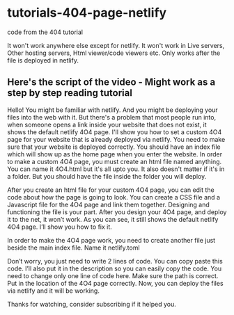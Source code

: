 # tutorials-404-page-netlify
code from the 404 tutorial

It won't work anywhere else except for netlify. It won't work in Live servers, Other hosting servers, Html viewer/code viewers etc. Only works after the file is deployed in netlify.

Here's the script of the video - Might work as a step by step reading tutorial
------------------------------------------------------------------------------

Hello! You might be familiar with netlify. And you might be deploying your files into the web with it. But there's a problem that most people run into, when someone opens a link inside your website that does not exist, it shows the default netlify 4O4 page. I'll show you how to set a custom 4O4 page for your website that is already deployed via netlify. You need to make sure that your website is deployed correctly. You should have an index file which will show up as the home page when you enter the website. In order to make a custom 4O4 page, you must create an html file named anything. You can name it 4O4.html but it's all upto you. It also doesn't matter if it's in a folder. But you should have the file inside the folder you will deploy.

After you create an html file for your custom 4O4 page, you can edit the code about how the page is going to look. You can create a CSS file and a Javascript file for the 4O4 page and link them together. Designing and functioning the file is your part. After you design your 4O4 page, and deploy it to the net, it won’t work. As you can see, it still shows the default netlify 4O4 page. I’ll show you how to fix it.

In order to make the 4O4 page work, you need to create another file just beside the main index file. Name it netlify.toml

Don’t worry, you just need to write 2 lines of code. You can copy paste this code. I’ll also put it in the description so you can easily copy the code. You need to change only one line of code here. Make sure the path is correct. Put in the location of the 4O4 page correctly. Now, you can deploy the files via netlify and it will be working. 

Thanks for watching, consider subscribing if it helped you.
